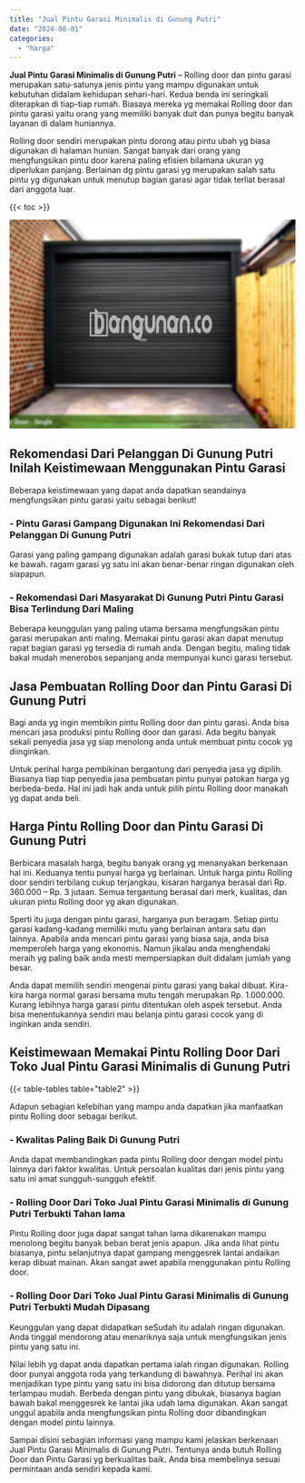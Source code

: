 ```yaml
---
title: "Jual Pintu Garasi Minimalis di Gunung Putri"
date: "2024-08-01"
categories: 
  - "harga"
---
```


**Jual Pintu Garasi Minimalis di Gunung Putri** – Rolling door dan pintu garasi merupakan satu-satunya jenis pintu yang mampu digunakan untuk kebutuhan didalam kehidupan sehari-hari. Kedua benda ini seringkali diterapkan di tiap-tiap rumah. Biasaya mereka yg memakai Rolling door dan pintu garasi yaitu orang yang memiliki banyak duit dan punya begitu banyak layanan di dalam huniannya.

Rolling door sendiri merupakan pintu dorong atau pintu ubah yg biasa digunakan di halaman hunian. Sangat banyak dari orang yang mengfungsikan pintu door karena paling efisien bilamana ukuran yg diperlukan panjang. Berlainan dg pintu garasi yg merupakan salah satu pintu yg digunakan untuk menutup bagian garasi agar tidak terliat berasal dari anggota luar.

{{< toc >}}

![Jual Pintu Garasi Minimalis di Gunung Putri](/images/pintu-garasi-05.png)

## Rekomendasi Dari Pelanggan Di Gunung Putri Inilah Keistimewaan Menggunakan Pintu Garasi

Beberapa keistimewaan yang dapat anda dapatkan seandainya mengfungsikan pintu garasi yaitu sebagai berikut!

### \- Pintu Garasi Gampang Digunakan Ini Rekomendasi Dari Pelanggan Di Gunung Putri

Garasi yang paling gampang digunakan adalah garasi bukak tutup dari atas ke bawah. ragam garasi yg satu ini akan benar-benar ringan digunakan oleh siapapun.

### \- Rekomendasi Dari Masyarakat Di Gunung Putri Pintu Garasi Bisa Terlindung Dari Maling

Beberapa keunggulan yang paling utama bersama mengfungsikan pintu garasi merupakan anti maling. Memakai pintu garasi akan dapat menutup rapat bagian garasi yg tersedia di rumah anda. Dengan begitu, maling tidak bakal mudah menerobos sepanjang anda mempunyai kunci garasi tersebut.

## Jasa Pembuatan Rolling Door dan Pintu Garasi Di Gunung Putri

Bagi anda yg ingin membikin pintu Rolling door dan pintu garasi. Anda bisa mencari jasa produksi pintu Rolling door dan garasi. Ada begitu banyak sekali penyedia jasa yg siap menolong anda untuk membuat pintu cocok yg diinginkan.

Untuk perihal harga pembikinan bergantung dari penyedia jasa yg dipilih. Biasanya tiap tiap penyedia jasa pembuatan pintu punyai patokan harga yg berbeda-beda. Hal ini jadi hak anda untuk pilih pintu Rolling door manakah yg dapat anda beli.

## Harga Pintu Rolling Door dan Pintu Garasi Di Gunung Putri

Berbicara masalah harga, begitu banyak orang yg menanyakan berkenaan hal ini. Keduanya tentu punyai harga yg berlainan. Untuk harga pintu Rolling door sendiri terbilang cukup terjangkau, kisaran harganya berasal dari Rp. 360.000 – Rp. 3 jutaan. Semua tergantung berasal dari merk, kualitas, dan ukuran pintu Rolling door yg akan digunakan.

Sperti itu juga dengan pintu garasi, harganya pun beragam. Setiap pintu garasi kadang-kadang memiliki mutu yang berlainan antara satu dan lainnya. Apabila anda mencari pintu garasi yang biasa saja, anda bisa memperoleh harga yang ekonomis. Namun jikalau anda menghendaki meraih yg paling baik anda mesti mempersiapkan duit didalam jumlah yang besar.

Anda dapat memilih sendiri mengenai pintu garasi yang bakal dibuat. Kira-kira harga normal garasi bersama mutu tengah merupakan Rp. 1.000.000. Kurang lebihnya harga garasi pintu ditentukan oleh aspek tersebut. Anda bisa menentukannya sendiri mau belanja pintu garasi cocok yang di inginkan anda sendiri.

## Keistimewaan Memakai Pintu Rolling Door Dari Toko Jual Pintu Garasi Minimalis di Gunung Putri

{{< table-tables table="table2" >}}

Adapun sebagian kelebihan yang mampu anda dapatkan jika manfaatkan pintu Rolling door sebagai berikut.

### \- Kwalitas Paling Baik Di Gunung Putri

Anda dapat membandingkan pada pintu Rolling door dengan model pintu lainnya dari faktor kwalitas. Untuk persoalan kualitas dari jenis pintu yang satu ini amat sungguh-sungguh efektif.

### \- Rolling Door Dari Toko Jual Pintu Garasi Minimalis di Gunung Putri Terbukti Tahan lama

Pintu Rolling door juga dapat sangat tahan lama dikarenakan mampu menolong begitu banyak beban berat jenis apapun. Jika anda lihat pintu biasanya, pintu selanjutnya dapat gampang menggesrek lantai andaikan kerap dibuat mainan. Akan sangat awet apabila menggunakan pintu Rolling door.

### \- Rolling Door Dari Toko Jual Pintu Garasi Minimalis di Gunung Putri Terbukti Mudah Dipasang

Keunggulan yang dapat didapatkan seSudah itu adalah ringan digunakan. Anda tinggal mendorong atau menariknya saja untuk mengfungsikan jenis pintu yang satu ini.

Nilai lebih yg dapat anda dapatkan pertama ialah ringan digunakan. Rolling door punyai anggota roda yang terkandung di bawahnya. Perihal ini akan menjadikan type pintu yang satu ini bisa didorong dan ditutup bersama terlampau mudah. Berbeda dengan pintu yang dibukak, biasanya bagian bawah bakal menggesrek ke lantai jika udah lama digunakan. Akan sangat unggul apabila anda mengfungsikan pintu Rolling door dibandingkan dengan model pintu lainnya.

Sampai disini sebagian informasi yang mampu kami jelaskan berkenaan Jual Pintu Garasi Minimalis di Gunung Putri. Tentunya anda butuh Rolling Door dan Pintu Garasi yg berkualitas baik. Anda bisa membelinya sesuai permintaan anda sendiri kepada kami.
